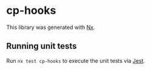 # cp-hooks

This library was generated with [Nx](https://nx.dev).

## Running unit tests

Run `nx test cp-hooks` to execute the unit tests via [Jest](https://jestjs.io).

